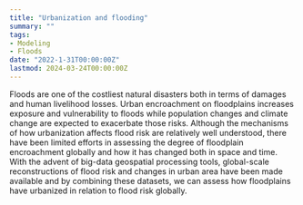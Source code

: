 ```yaml
---
title: "Urbanization and flooding"
summary: ""
tags:
- Modeling
- Floods
date: "2022-1-31T00:00:00Z"
lastmod: 2024-03-24T00:00:00Z
---
```


Floods are one of the costliest natural disasters both in terms of damages and human livelihood losses. Urban encroachment on floodplains increases exposure and vulnerability to floods while population changes and climate change are expected to exacerbate those risks. Although the mechanisms of how urbanization affects flood risk are relatively well understood, there have been limited efforts in assessing the degree of floodplain encroachment globally and how it has changed both in space and time. With the advent of big-data geospatial processing tools, global-scale reconstructions of flood risk and changes in urban area have been made available and by combining these datasets, we can assess how floodplains have urbanized in relation to flood risk globally.
